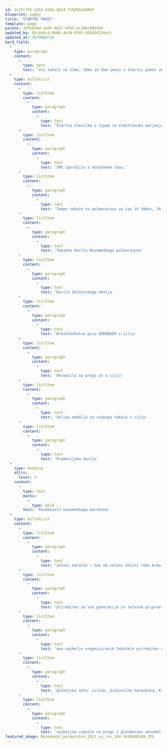 ```yaml
---
id: 3c27c7fb-4262-434b-8024-f15d50a280d7
blueprint: pages
title: 'ŠTARTNI PAKET'
template: page
parent: 36fb6d4d-a49f-46df-bf63-ec19bc895950
updated_by: 92c844c4-0b68-4e10-9f82-950d24236efc
updated_at: 1679988726
bard_field:
  -
    type: paragraph
    content:
      -
        type: text
        text: 'Vsi tekači na 21km, 10km in 5km imajo v štartni paket vključeno:'
  -
    type: bulletList
    content:
      -
        type: listItem
        content:
          -
            type: paragraph
            content:
              -
                type: text
                text: 'Štartna številka s čipom za elektronsko merjenje časov'
      -
        type: listItem
        content:
          -
            type: paragraph
            content:
              -
                type: text
                text: 'SMS sporočilo o doseženem času,'
      -
        type: listItem
        content:
          -
            type: paragraph
            content:
              -
                type: text
                text: 'Tempo tekače na polmaratonu za čas 1h 30min, 1h 40min, 1h 50min, 2h 00min in 2h 10min'
      -
        type: listItem
        content:
          -
            type: paragraph
            content:
              -
                type: text
                text: 'Tekaško darilo Novomeškega polmaratona'
      -
        type: listItem
        content:
          -
            type: paragraph
            content:
              -
                type: text
                text: 'Darilo dolenjskega okolja'
      -
        type: listItem
        content:
          -
            type: paragraph
            content:
              -
                type: text
                text: 'Brezalkoholno pivo ERDINGER v cilju'
      -
        type: listItem
        content:
          -
            type: paragraph
            content:
              -
                type: text
                text: 'Okrepčila na progi in v cilju'
      -
        type: listItem
        content:
          -
            type: paragraph
            content:
              -
                type: text
                text: 'Velika medalja za vsakega tekača v cilju'
      -
        type: listItem
        content:
          -
            type: paragraph
            content:
              -
                type: text
                text: 'Promocijska darila'
  -
    type: heading
    attrs:
      level: 3
    content:
      -
        type: text
        marks:
          -
            type: bold
        text: 'Posebnosti novomeškega maratona'
  -
    type: bulletList
    content:
      -
        type: listItem
        content:
          -
            type: paragraph
            content:
              -
                type: text
                text: 'zeleni maraton – tek ob zeleni dolini reke Krke'
      -
        type: listItem
        content:
          -
            type: paragraph
            content:
              -
                type: text
                text: 'prireditev za vse generacije in telesne pripravljenosti'
      -
        type: listItem
        content:
          -
            type: paragraph
            content:
              -
                type: text
                text: 'ena najbolje organiziranih tekaških prireditev v Sloveniji'
      -
        type: listItem
        content:
          -
            type: paragraph
            content:
              -
                type: text
                text: 'dolenjska nota: cviček, diatonična harmonika, Krka, Trška gora, Novo mesto – mesto Situl'
      -
        type: listItem
        content:
          -
            type: paragraph
            content:
              -
                type: text
                text: 'najboljše vzdušje na progi z glasbenimi ansambli (tudi z diatoničnimi harmonikami)'
featured_image: Novomeski_polmaraton_2021_Lo_res_104-1645000169.JPG
---
```

